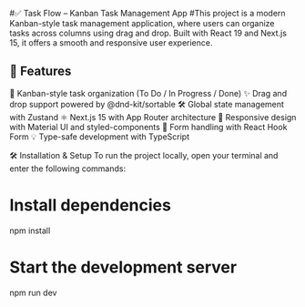 #✅ Task Flow – Kanban Task Management App
#This project is a modern Kanban-style task management application, where users can organize tasks across columns using drag and drop. Built with React 19 and Next.js 15, it offers a smooth and responsive user experience.

## 🚀 Features
🧩 Kanban-style task organization (To Do / In Progress / Done)
✨ Drag and drop support powered by @dnd-kit/sortable
🛠️ Global state management with Zustand
⚛️ Next.js 15 with App Router architecture
🎨 Responsive design with Material UI and styled-components
📝 Form handling with React Hook Form
💡 Type-safe development with TypeScript


🛠️ Installation & Setup
To run the project locally, open your terminal and enter the following commands:

# Install dependencies
npm install

# Start the development server
npm run dev
